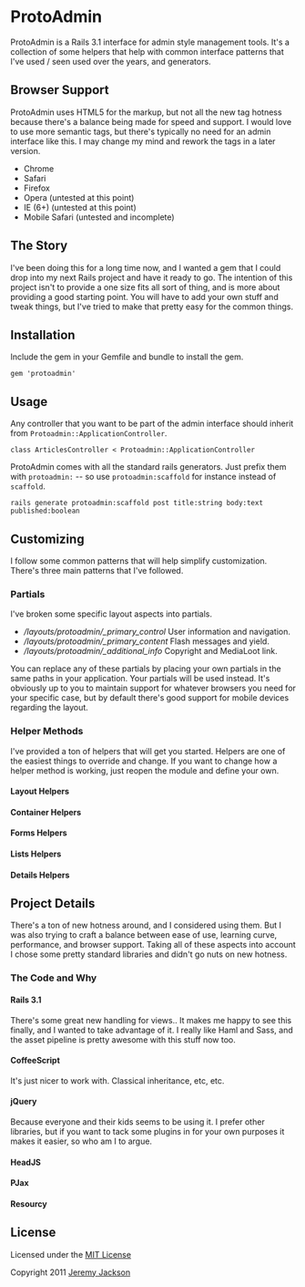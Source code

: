 # ProtoAdmin

ProtoAdmin is a Rails 3.1 interface for admin style management tools.  It's a collection of some helpers that help with
common interface patterns that I've used / seen used over the years, and generators.


## Browser Support

ProtoAdmin uses HTML5 for the markup, but not all the new tag hotness because there's a balance being made for speed and
support.  I would love to use more semantic tags, but there's typically no need for an admin interface like this.  I may
change my mind and rework the tags in a later version.

* Chrome
* Safari
* Firefox
* Opera (untested at this point)
* IE (6+) (untested at this point)
* Mobile Safari (untested and incomplete)


## The Story

I've been doing this for a long time now, and I wanted a gem that I could drop into my next Rails project and have it
ready to go.  The intention of this project isn't to provide a one size fits all sort of thing, and is more about
providing a good starting point.  You will have to add your own stuff and tweak things, but I've tried to make that
pretty easy for the common things.


## Installation

Include the gem in your Gemfile and bundle to install the gem.

    gem 'protoadmin'


## Usage

Any controller that you want to be part of the admin interface should inherit from `Protoadmin::ApplicationController`.

    class ArticlesController < Protoadmin::ApplicationController

ProtoAdmin comes with all the standard rails generators.  Just prefix them with `protoadmin:` -- so use
`protoadmin:scaffold` for instance instead of `scaffold`.

    rails generate protoadmin:scaffold post title:string body:text published:boolean


## Customizing

I follow some common patterns that will help simplify customization.  There's three main patterns that I've followed.

### Partials

I've broken some specific layout aspects into partials.

* */layouts/protoadmin/_primary_control* User information and navigation.
* */layouts/protoadmin/_primary_content* Flash messages and yield.
* */layouts/protoadmin/_additional_info* Copyright and MediaLoot link.

You can replace any of these partials by placing your own partials in the same paths in your application.  Your partials
will be used instead.  It's obviously up to you to maintain support for whatever browsers you need for your specific
case, but by default there's good support for mobile devices regarding the layout.


### Helper Methods

I've provided a ton of helpers that will get you started.  Helpers are one of the easiest things to override and change.
If you want to change how a helper method is working, just reopen the module and define your own.

#### Layout Helpers

#### Container Helpers

#### Forms Helpers

#### Lists Helpers

#### Details Helpers



## Project Details

There's a ton of new hotness around, and I considered using them.  But I was also trying to craft a balance between ease
of use, learning curve, performance, and browser support.  Taking all of these aspects into account I chose some pretty
standard libraries and didn't go nuts on new hotness.

### The Code and Why

#### Rails 3.1

There's some great new handling for views.. It makes me happy to see this finally, and I wanted to take advantage of it.
I really like Haml and Sass, and the asset pipeline is pretty awesome with this stuff now too.

#### CoffeeScript

It's just nicer to work with.  Classical inheritance, etc, etc.

#### jQuery

Because everyone and their kids seems to be using it.  I prefer other libraries, but if you want to tack some plugins in
for your own purposes it makes it easier, so who am I to argue.

#### HeadJS

#### PJax

#### Resourcy


## License

Licensed under the [MIT License](http://creativecommons.org/licenses/MIT/)

Copyright 2011 [Jeremy Jackson](https://github.com/jejacks0n)